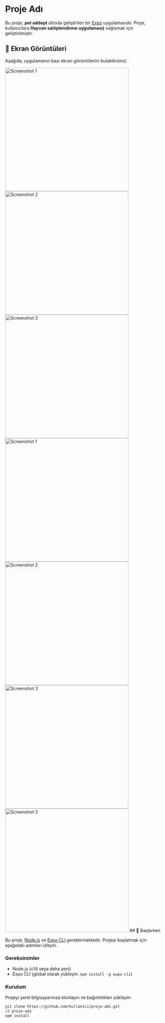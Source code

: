 # Proje Adı

Bu proje, **pet addopt** altında geliştirilen bir [Expo](https://expo.dev) uygulamasıdır. Proje, kullanıcılara **Hayvan sahiplendirme uygulaması)** sağlamak için geliştirilmiştir.

## 📱 Ekran Görüntüleri

Aşağıda, uygulamanın bazı ekran görüntülerini bulabilirsiniz:

<img src="./assets/screenshots/sa.jpg" alt="Screenshot 1" width="400"/>
<img src="./assets/screenshots/sa2.jpg" alt="Screenshot 2" width="400"/>
<img src="./assets/screenshots/sa3.jpg" alt="Screenshot 3" width="400"/>
<img src="./assets/screenshots/sa4.jpg" alt="Screenshot 1" width="400"/>
<img src="./assets/screenshots/sa5.jpg" alt="Screenshot 2" width="400"/>
<img src="./assets/screenshots/sa6.jpg" alt="Screenshot 3" width="400"/>
<img src="./assets/screenshots/sa7.jpg" alt="Screenshot 3" width="400"/>
## 🚀 Başlarken

Bu proje, [Node.js](https://nodejs.org/) ve [Expo CLI](https://docs.expo.dev/) gerektirmektedir. Projeyi başlatmak için aşağıdaki adımları izleyin.

### Gereksinimler

- Node.js (v14 veya daha yeni)
- Expo CLI (global olarak yükleyin: `npm install -g expo-cli`)

### Kurulum

Projeyi yerel bilgisayarınıza klonlayın ve bağımlılıkları yükleyin:

```bash
git clone https://github.com/kullanici/proje-adi.git
cd proje-adi
npm install
